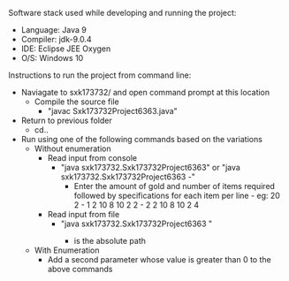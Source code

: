 Software stack used while developing and running the project:	
 - Language: Java 9
 - Compiler: jdk-9.0.4
 - IDE: Eclipse JEE Oxygen
 - O/S: Windows 10

Instructions to run the project from command line:
 - Naviagate to sxk173732/ and open command prompt at this location
	- Compile the source file 
		- "javac Sxk173732Project6363.java"
  - Return to previous folder 
	- cd..
  - Run using one of the following commands based on the variations
	- Without enumeration
		- Read input from console
			- "java sxk173732.Sxk173732Project6363" or "java sxk173732.Sxk173732Project6363 -"
				- Enter the amount of gold and number of items required followed by specifications for each item per line
						- eg: 20 2
							- 1 2 10 8 10 2 2
							- 2 2 10 8 10 2 4
		- Read input from file
			- "java sxk173732.Sxk173732Project6363 <filename>"
				- <filename> is the absolute path
	- With Enumeration
		- Add a second parameter whose value is greater than 0 to the above commands
